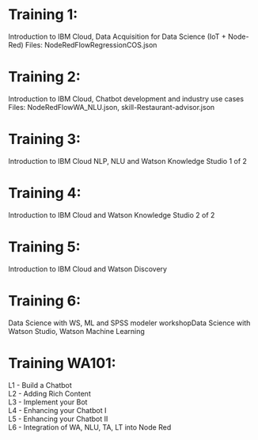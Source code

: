 # Training 1: 
Introduction to IBM Cloud, Data Acquisition for Data Science (IoT + Node-Red)
Files:
NodeRedFlowRegressionCOS.json

# Training 2:
Introduction to IBM Cloud, Chatbot development and industry use cases
Files:
NodeRedFlowWA_NLU.json,
skill-Restaurant-advisor.json

# Training 3:
Introduction to IBM Cloud NLP, NLU and Watson Knowledge Studio 1 of 2

# Training 4:
Introduction to IBM Cloud and Watson Knowledge Studio 2 of 2

# Training 5:
Introduction to IBM Cloud and Watson Discovery

# Training 6:
Data Science with WS, ML and SPSS modeler workshopData Science with 
Watson Studio, Watson Machine Learning


# Training WA101:
L1 - Build a Chatbot  
L2 - Adding Rich Content  
L3 - Implement your Bot  
L4 - Enhancing your Chatbot I  
L5 - Enhancing your Chatbot II  
L6 - Integration of WA, NLU, TA, LT into Node Red  


